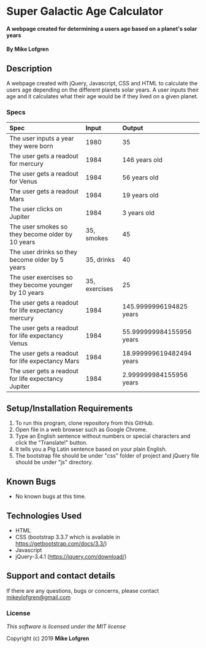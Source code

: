 # Super Galactic Age Calculator

#### A webpage created for determining a users age based on a planet's solar years

#### By **Mike Lofgren**

## Description

A webpage created with jQuery, Javascript, CSS and HTML to calculate the users age depending on the different planets solar years.
A user inputs their age and it calculates what their age would be if they lived on a given planet.

### Specs
| Spec                                    | Input                            | Output                                    |
| :---------------------------------------| :------------------------------- | :---------------------------------------- |
| The user inputs a year they were born   | 1980                              | 35                                       |
| The user gets a readout for mercury     | 1984                              |146 years old                             |
| The user gets a readout for Venus       | 1984                              |56 years old                              |
| The user gets a readout Mars            | 1984                              |19 years old                              |
| The user clicks on Jupiter              | 1984                              | 3 years old                              |
| The user smokes so they become older by 10 years|35, smokes                 |45                                        |
| The user drinks so they become older by 5 years|35, drinks                  |40                                        |
| The user exercises so they become younger by 10 years| 35, exercises        |25                                        |
| The user gets a readout for life expectancy mercury| 1984                   |145.9999996194825 years                   |
| The user gets a readout for life expectancy Venus| 1984                     |55.999999984155956 years                  |
| The user gets a readout for life expectancy Mars| 1984                      |18.999999619482494 years                  |
| The user gets a readout for life expectancy Jupiter| 1984                   |2.999999984155956 years                   |

## Setup/Installation Requirements

1. To run this program, clone repository from this GitHub.
2. Open file in a web browser such as Google Chrome.
3. Type an English sentence without numbers or special characters and click the "Translate!" button.
4. It tells you a Pig Latin sentence based on your plain English.
5. The bootstrap file should be under "css" folder of project and jQuery file should be under "js" directory.

## Known Bugs
* No known bugs at this time.

## Technologies Used
  * HTML
  * CSS (bootstrap 3.3.7 which is available in https://getbootstrap.com/docs/3.3/)
  * Javascript
  * jQuery-3.4.1 (https://jquery.com/download/)

## Support and contact details

If there are any questions, bugs or concerns, please contact mikeylofgren@gmail.com

### License

*This software is licensed under the MIT license*

Copyright (c) 2019 **Mike Lofgren**
